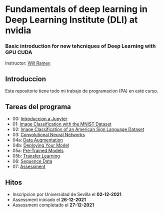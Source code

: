 # Fundamentals of deep learning in Deep Learning Institute (DLI) at nvidia

### Basic introduction for new tehcniques of Deep Learning with GPU CUDA
Instructor: [Will Ramey](https://www.linkedin.com/in/wramey/)

## Introduccion
Este repositorio tiene todo mi trabajo de programacion (PA) en esté curso.

## Tareas del programa

- 00: [Introduccion a Jupyter](https://github.com/germangelv/fundamentals-of-deep-learning-nvidia/blob/master/00_jupyterlab.ipynb)
- 01: [Image Classification with the MNIST Dataset](https://github.com/germangelv/fundamentals-of-deep-learning-nvidia/blob/master/01_mnist.ipynb)
- 02: [Image Classification of an American Sign Language Dataset](https://github.com/germangelv/fundamentals-of-deep-learning-nvidia/blob/master/02_asl.ipynb)
- 03: [Convolutional Neural Networks](https://github.com/germangelv/fundamentals-of-deep-learning-nvidia/blob/master/03_asl_cnn.ipynb)
- 04a: [Data Augmentation](https://github.com/germangelv/fundamentals-of-deep-learning-nvidia/blob/master/04a_asl_augmentation.ipynb)
- 04b: [Deploying Your Model](https://github.com/germangelv/fundamentals-of-deep-learning-nvidia/blob/master/04b_asl_predictions.ipynb)
- 05a: [Pre-Trained Models](https://github.com/germangelv/fundamentals-of-deep-learning-nvidia/blob/master/05a_doggy_door.ipynb)
- 05b: [Transfer Learning](https://github.com/germangelv/fundamentals-of-deep-learning-nvidia/blob/master/05b_presidential_doggy_door.ipynb)
- 06: [Sequence Data](https://github.com/germangelv/fundamentals-of-deep-learning-nvidia/blob/master/06_headline_generator.ipynb)
- 07: [Assessment](https://github.com/germangelv/fundamentals-of-deep-learning-nvidia/blob/master/07_assessment.ipynb)

## Hitos
- Inscripcion por Universidad de Sevilla el **02-12-2021**
- Assessment iniciado el **26-12-2021**
- Assessment completado el **27-12-2021**